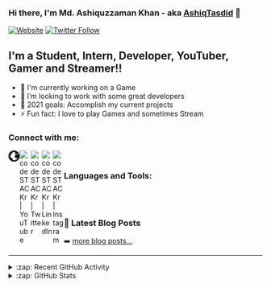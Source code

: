 ### Hi there, I'm Md. Ashiquzzaman Khan - aka [AshiqTasdid][website] 👋 

[![Website](https://img.shields.io/website?label=codeSTACKr.com&style=for-the-badge&url=https%3A%2F%2Fcodestackr.com)](https://ashiqthedev.ml)
[![Twitter Follow](https://img.shields.io/twitter/follow/codeSTACKr?color=1DA1F2&logo=twitter&style=for-the-badge)](https://twitter.com/intent/follow?original_referer=https://github.com/ashiq115&screen_name=Ashiq_TasdidYT)

## I'm a Student, Intern, Developer, YouTuber, Gamer and Streamer!!

- 🌱 I'm currently working on a Game
- 👯 I’m looking to work with some great developers
- 🥅 2021 goals: Accomplish my current projects
- ⚡ Fun fact: I love to play Games and sometimes Stream

### Connect with me:

[<img align="left" alt="codeSTACKr.com" width="22px" src="https://raw.githubusercontent.com/iconic/open-iconic/master/svg/globe.svg" />][website]
[<img align="left" alt="codeSTACKr | YouTube" width="22px" src="https://cdn.jsdelivr.net/npm/simple-icons@v3/icons/youtube.svg" />][youtube]
[<img align="left" alt="codeSTACKr | Twitter" width="22px" src="https://cdn.jsdelivr.net/npm/simple-icons@v3/icons/twitter.svg" />][twitter]
[<img align="left" alt="codeSTACKr | LinkedIn" width="22px" src="https://cdn.jsdelivr.net/npm/simple-icons@v3/icons/linkedin.svg" />][linkedin]
[<img align="left" alt="codeSTACKr | Instagram" width="22px" src="https://cdn.jsdelivr.net/npm/simple-icons@v3/icons/instagram.svg" />][instagram]

<br />

### Languages and Tools:

<br />
<br />


### 📕 Latest Blog Posts

<!-- BLOG-POST-LIST:START -->
<!-- BLOG-POST-LIST:END -->

➡️ [more blog posts...](https://ashiqthedev.ml)

---

<details>
  <summary>:zap: Recent GitHub Activity</summary>
  
</details>

<details>
  <summary>:zap: GitHub Stats</summary>

  <img align="left" alt="AshiqTasdid' GitHub Stats" src="https://github-readme-stats-codestackr.vercel.app/api?username=ashiq115&show_icons=true&hide_border=true" />

</details>

[website]: https://ashiqthedev.ml
[twitter]: https://twitter.com/Ashiq_TasdidYT
[youtube]: https://youtube.com/UCOzNaB9pPQtq-j2CrEKT9Dw
[instagram]: https://instagram.com/ashiqtasdidyt
[linkedin]: https://linkedin.com/in/ashiqtasdid

